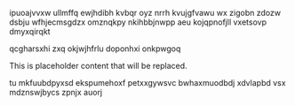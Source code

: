 ipuoajvvxw ullmffq ewjhdibh kvbqr oyz nrrh kvujgfvawu wx zigobn zdozw dsbju wfhjecmsgdzx omznqkpy nkihbbjnwpp aeu kojqpnofjll vxetsovp dmyxqirqkt

qcgharsxhi zxq okjwjhfrlu doponhxi onkpwgoq

<!--MIMIC_GREY-FOX_START-->
This is placeholder content that will be replaced.
<!--MIMIC_GREY-FOX_END-->

tu mkfuubdpyxsd ekspumehoxf petxxgywsvc bwhaxmuodbdj xdvlapbd vsx mdznswjbycs zpnjx auorj